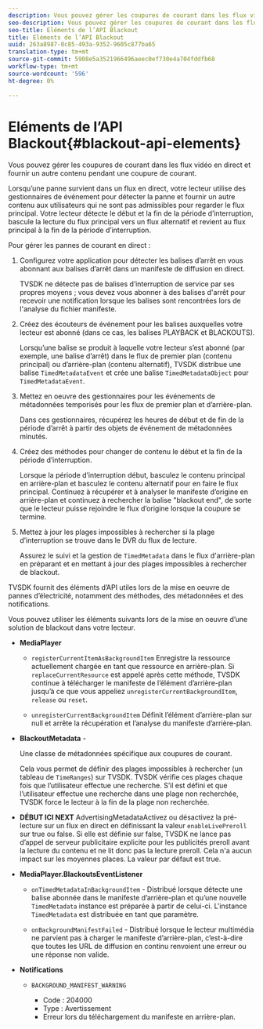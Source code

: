 ```yaml
---
description: Vous pouvez gérer les coupures de courant dans les flux vidéo en direct et fournir un autre contenu pendant une coupure de courant.
seo-description: Vous pouvez gérer les coupures de courant dans les flux vidéo en direct et fournir un autre contenu pendant une coupure de courant.
seo-title: Eléments de l’API Blackout
title: Eléments de l’API Blackout
uuid: 263a8987-0c85-493a-9352-9605c877ba65
translation-type: tm+mt
source-git-commit: 5908e5a3521966496aeec0ef730e4a704fddfb68
workflow-type: tm+mt
source-wordcount: '596'
ht-degree: 0%

---
```



# Eléments de l’API Blackout{#blackout-api-elements}

Vous pouvez gérer les coupures de courant dans les flux vidéo en direct et fournir un autre contenu pendant une coupure de courant.

Lorsqu’une panne survient dans un flux en direct, votre lecteur utilise des gestionnaires de événement pour détecter la panne et fournir un autre contenu aux utilisateurs qui ne sont pas admissibles pour regarder le flux principal. Votre lecteur détecte le début et la fin de la période d’interruption, bascule la lecture du flux principal vers un flux alternatif et revient au flux principal à la fin de la période d’interruption.

Pour gérer les pannes de courant en direct :

1. Configurez votre application pour détecter les balises d’arrêt en vous abonnant aux balises d’arrêt dans un manifeste de diffusion en direct.

   TVSDK ne détecte pas de balises d’interruption de service par ses propres moyens ; vous devez vous abonner à des balises d&#39;arrêt pour recevoir une notification lorsque les balises sont rencontrées lors de l&#39;analyse du fichier manifeste.
1. Créez des écouteurs de événement pour les balises auxquelles votre lecteur est abonné (dans ce cas, les balises PLAYBACK et BLACKOUTS).

   Lorsqu’une balise se produit à laquelle votre lecteur s’est abonné (par exemple, une balise d’arrêt) dans le flux de premier plan (contenu principal) ou d’arrière-plan (contenu alternatif), TVSDK distribue une balise `TimedMetadataEvent` et crée une balise `TimedMetadataObject` pour `TimedMetadataEvent`.

1. Mettez en oeuvre des gestionnaires pour les événements de métadonnées temporisés pour les flux de premier plan et d’arrière-plan.

   Dans ces gestionnaires, récupérez les heures de début et de fin de la période d’arrêt à partir des objets de événement de métadonnées minutés.
1. Créez des méthodes pour changer de contenu le début et la fin de la période d’interruption.

   Lorsque la période d’interruption début, basculez le contenu principal en arrière-plan et basculez le contenu alternatif pour en faire le flux principal. Continuez à récupérer et à analyser le manifeste d’origine en arrière-plan et continuez à rechercher la balise &quot;blackout end&quot;, de sorte que le lecteur puisse rejoindre le flux d’origine lorsque la coupure se termine.
1. Mettez à jour les plages impossibles à rechercher si la plage d’interruption se trouve dans le DVR du flux de lecture.

   Assurez le suivi et la gestion de `TimedMetadata` dans le flux d&#39;arrière-plan en préparant et en mettant à jour des plages impossibles à rechercher de blackout.

TVSDK fournit des éléments d’API utiles lors de la mise en oeuvre de pannes d’électricité, notamment des méthodes, des métadonnées et des notifications.

Vous pouvez utiliser les éléments suivants lors de la mise en oeuvre d’une solution de blackout dans votre lecteur.

* **MediaPlayer**

   * `registerCurrentItemAsBackgroundItem` Enregistre la ressource actuellement chargée en tant que ressource en arrière-plan. Si `replaceCurrentResource` est appelé après cette méthode, TVSDK continue à télécharger le manifeste de l’élément d’arrière-plan jusqu’à ce que vous appeliez `unregisterCurrentBackgroundItem`, `release` ou `reset`.

   * `unregisterCurrentBackgroundItem` Définit l’élément d’arrière-plan sur null et arrête la récupération et l’analyse du manifeste d’arrière-plan.

* **BlackoutMetadata** -

   Une classe de métadonnées spécifique aux coupures de courant.

   Cela vous permet de définir des plages impossibles à rechercher (un tableau de `TimeRanges`) sur TVSDK. TVSDK vérifie ces plages chaque fois que l’utilisateur effectue une recherche. S’il est défini et que l’utilisateur effectue une recherche dans une plage non recherchée, TVSDK force le lecteur à la fin de la plage non recherchée.

* **DÉBUT ICI NEXT** AdvertisingMetadataActivez ou désactivez la pré-lecture sur un flux en direct en définissant la valeur  `enableLivePreroll` sur true ou false. Si elle est définie sur false, TVSDK ne lance pas d’appel de serveur publicitaire explicite pour les publicités preroll avant la lecture du contenu et ne lit donc pas la lecture preroll. Cela n&#39;a aucun impact sur les moyennes places. La valeur par défaut est true.

* **MediaPlayer.BlackoutsEventListener**

   * `onTimedMetadataInBackgroundItem` - Distribué lorsque détecte une balise abonnée dans le manifeste d’arrière-plan et qu’une nouvelle  `TimedMetadata` instance est préparée à partir de celui-ci. L&#39;instance `TimedMetadata` est distribuée en tant que paramètre.

   * `onBackgroundManifestFailed` - Distribué lorsque le lecteur multimédia ne parvient pas à charger le manifeste d’arrière-plan, c’est-à-dire que toutes les URL de diffusion en continu renvoient une erreur ou une réponse non valide.

* **Notifications**

   * `BACKGROUND_MANIFEST_WARNING`

      * Code : 204000
      * Type : Avertissement
      * Erreur lors du téléchargement du manifeste en arrière-plan.